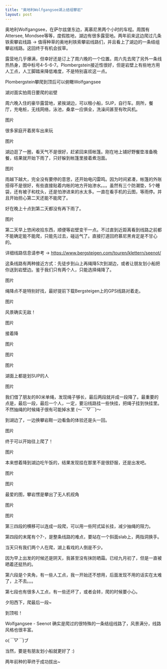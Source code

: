```yaml
---
title: "奥地利Wolfgangsee湖上结组攀岩"
layout: post
---
```



奥地利Wolfgangsee，在萨尔兹堡东边，离慕尼黑两个小时的车程。周围有Attersee, Mondsee等等，度假胜地，湖边有很多露营地。两年前来这边爬过几条铁索攀岩线路 -> 值得种草的奥地利铁索攀岩线路们，并且看上了湖边的一条结组攀岩线路。这回终于有机会拔草。


露营地几乎爆满，但幸好还是订上了周六晚的一个位置。周六先去爬了另外一条线热热身，图中标号4-5-6-7。Plombergstein接近性很好，但是岩壁上有些地方用人工点，人工脚踏来降低难度，不是特别喜欢这一点。



Plombergstein攀爬到顶后可以俯瞰Wolfgangsee



湖对面实拍周日要爬的岩壁



周六晚入住的豪华露营地，紧挨湖边，可以租小船，SUP，自行车。厕所，餐厅，充电桩，无线网络，泳池，桑拿一应俱全，洗澡间甚至有吹风机。

图片



很多家庭开着房车出来玩

图片



湖边逛了一圈，看天气不是很好，赶紧回来搭帐篷。刚在地上铺好野餐垫准备晚餐，结果就开始下雨了，只好躲到帐篷里接着煮泡面。

图片



雨越下越大，完全没有要停的意思，还开始电闪雷鸣。因为时间紧凑，帐篷的外账搭得不是很好，有些直接贴着内帐的地方开始渗水。。。虽然有三个防潮垫，5个睡袋，还有被子和枕头，还是怕渗进来的水太多。一直在看手机的云图，等雨停。并且开始担心第二天还能不能爬了。



好在晚上十点到第二天都没有再下雨了。

图片



第二天早上悠闲收拾东西，顺便等岩壁变干一点。不过直到近距离看到线路之前都不能确定能不能爬，只能先过去，碰运气了。直接打道回府慕尼黑肯定是不甘心的。



详细线路信息请参考  -> https://www.bergsteigen.com/touren/klettern/seenot/



这条线路有两种接近方式：先徒步到山上再绳降5次到湖边，或者让朋友划小船把你送到岩壁边。鉴于我们只有两个人，只能选择绳降了。

图片



绳降点不是特别好找，最好提前下载Bergsteigen上的GPS线路对着走。

图片



风景确实无敌！

图片



接着降

图片



图片



图片



湖面上都是划SUP的人

图片



我们借了朋友的80米单绳，发现绳子够长，最后两段就并成一段降了。最重要的点是，最后一段，最后一个人，一定，要沿线路挂一些快挂，把绳子挂到快挂里。不然抽绳的时候绳子很有可能掉水里 (～￣▽￣)～




到湖边了，一边换攀岩鞋一边看鱼的体验还是头一回。

图片



终于可以开始往上爬了！

图片



本来想着降到湖边吃午饭的，结果发现挂在那里不是很舒服，还是出发吧。




图片



图片



最爱的图，攀岩愣是攀出了无人机视角




图片



图片






第三四段的横移可以连成一段爬，可以用一些阿式延长挂，减少抽绳的阻力。




第四段的末尾有个7-，是整条线路的难点，要站在一个斜面slab上，两指洞换手。




当天只有我们两个人在爬，湖上看戏的人倒是不少。







因为早上出发的时候还是阴天，我甚至没有抹防晒霜。已经九月初了，但是一直被晒着还挺热的。




第六段是个夹角，有一些人工点，我一开始还不想用，后面发现不用的话实在太难了，上不去。。。


第七段也有很多人工点，有一些还坏了，或者会转，爬的时候要小心。







夕阳西下，爬最后一段~




到顶啦！


Wolfgangsee - Seenot 确实是爬过的很特殊的一条结组线路了，风景满分，线路风格也很丰富。

o(*￣▽￣*)ブ

当然，要是有朋友划小船就更好了 :)

两年前种的草终于成功拔出~


